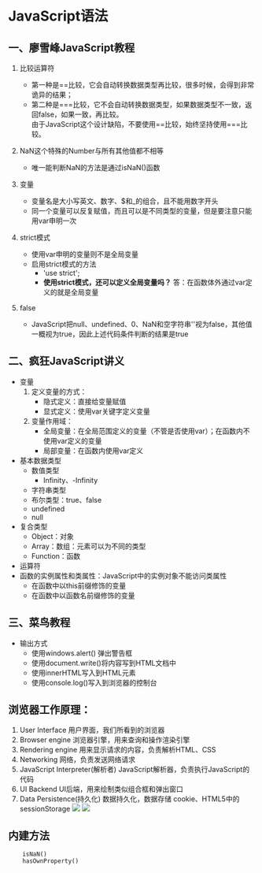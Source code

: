 # JavaScript语法
## 一、廖雪峰JavaScript教程
1. 比较运算符
    - 第一种是==比较，它会自动转换数据类型再比较，很多时候，会得到非常诡异的结果；  
    - 第二种是===比较，它不会自动转换数据类型，如果数据类型不一致，返回false，如果一致，再比较。  
     由于JavaScript这个设计缺陷，不要使用==比较，始终坚持使用===比较。

2. NaN这个特殊的Number与所有其他值都不相等
    - 唯一能判断NaN的方法是通过isNaN()函数

3. 变量
    - 变量名是大小写英文、数字、$和_的组合，且不能用数字开头
    - 同一个变量可以反复赋值，而且可以是不同类型的变量，但是要注意只能用var申明一次

4. strict模式
    - 使用var申明的变量则不是全局变量
    - 启用strict模式的方法
        - 'use strict';
        - **使用strict模式，还可以定义全局变量吗？**  答：在函数体外通过var定义的就是全局变量

5. false
    - JavaScript把null、undefined、0、NaN和空字符串''视为false，其他值一概视为true，因此上述代码条件判断的结果是true


## 二、疯狂JavaScript讲义
- 变量
	1. 定义变量的方式：
		- 隐式定义：直接给变量赋值
		- 显式定义：使用var关键字定义变量
	2. 变量作用域：
		- 全局变量：在全局范围定义的变量（不管是否使用var）；在函数内不使用var定义的变量
		- 局部变量：在函数内使用var定义
- 基本数据类型
	- 数值类型
		- Infinity、-Infinity
	- 字符串类型
	- 布尔类型：true、false
	- undefined
	- null
- 复合类型
	- Object：对象
	- Array：数组：元素可以为不同的类型
	- Function：函数
- 运算符
- 函数的实例属性和类属性：JavaScript中的实例对象不能访问类属性
	- 在函数中以this前缀修饰的变量
	- 在函数中以函数名前缀修饰的变量

## 三、菜鸟教程
- 输出方式
	- 使用windows.alert() 弹出警告框
	- 使用document.write()将内容写到HTML文档中
	- 使用innerHTML写入到HTML元素
	- 使用console.log()写入到浏览器的控制台


## 浏览器工作原理：
1. User Interface 用户界面，我们所看到的浏览器
2. Browser engine 浏览器引擎，用来查询和操作渲染引擎
3. Rendering engine 用来显示请求的内容，负责解析HTML、CSS
4. Networking 网络，负责发送网络请求
5. JavaScript Interpreter(解析者) JavaScript解析器，负责执行JavaScript的代码
6. UI Backend UI后端，用来绘制类似组合框和弹出窗口
7. Data Persistence(持久化) 数据持久化，数据存储 cookie、HTML5中的sessionStorage
![](https://i.imgur.com/JZoUwVt.png)
![](https://i.imgur.com/QJaCuHM.png)

## 内建方法

		isNaN()
		hasOwnProperty()